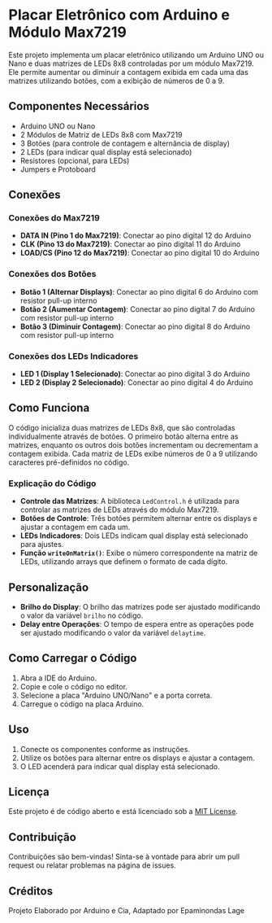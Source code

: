 # Placar Eletrônico com Arduino e Módulo Max7219

Este projeto implementa um placar eletrônico utilizando um Arduino UNO ou Nano e duas matrizes de LEDs 8x8 controladas por um módulo Max7219. Ele permite aumentar ou diminuir a contagem exibida em cada uma das matrizes utilizando botões, com a exibição de números de 0 a 9.

## Componentes Necessários

- Arduino UNO ou Nano
- 2 Módulos de Matriz de LEDs 8x8 com Max7219
- 3 Botões (para controle de contagem e alternância de display)
- 2 LEDs (para indicar qual display está selecionado)
- Resistores (opcional, para LEDs)
- Jumpers e Protoboard

## Conexões

### Conexões do Max7219

- **DATA IN (Pino 1 do Max7219)**: Conectar ao pino digital 12 do Arduino
- **CLK (Pino 13 do Max7219)**: Conectar ao pino digital 11 do Arduino
- **LOAD/CS (Pino 12 do Max7219)**: Conectar ao pino digital 10 do Arduino

### Conexões dos Botões

- **Botão 1 (Alternar Displays)**: Conectar ao pino digital 6 do Arduino com resistor pull-up interno
- **Botão 2 (Aumentar Contagem)**: Conectar ao pino digital 7 do Arduino com resistor pull-up interno
- **Botão 3 (Diminuir Contagem)**: Conectar ao pino digital 8 do Arduino com resistor pull-up interno

### Conexões dos LEDs Indicadores

- **LED 1 (Display 1 Selecionado)**: Conectar ao pino digital 3 do Arduino
- **LED 2 (Display 2 Selecionado)**: Conectar ao pino digital 4 do Arduino

## Como Funciona

O código inicializa duas matrizes de LEDs 8x8, que são controladas individualmente através de botões. O primeiro botão alterna entre as matrizes, enquanto os outros dois botões incrementam ou decrementam a contagem exibida. Cada matriz de LEDs exibe números de 0 a 9 utilizando caracteres pré-definidos no código.

### Explicação do Código

- **Controle das Matrizes**: A biblioteca `LedControl.h` é utilizada para controlar as matrizes de LEDs através do módulo Max7219.
- **Botões de Controle**: Três botões permitem alternar entre os displays e ajustar a contagem em cada um.
- **LEDs Indicadores**: Dois LEDs indicam qual display está selecionado para ajustes.
- **Função `writeOnMatrix()`**: Exibe o número correspondente na matriz de LEDs, utilizando arrays que definem o formato de cada dígito.

## Personalização

- **Brilho do Display**: O brilho das matrizes pode ser ajustado modificando o valor da variável `brilho` no código.
- **Delay entre Operações**: O tempo de espera entre as operações pode ser ajustado modificando o valor da variável `delaytime`.

## Como Carregar o Código

1. Abra a IDE do Arduino.
2. Copie e cole o código no editor.
3. Selecione a placa "Arduino UNO/Nano" e a porta correta.
4. Carregue o código na placa Arduino.

## Uso

1. Conecte os componentes conforme as instruções.
2. Utilize os botões para alternar entre os displays e ajustar a contagem.
3. O LED acenderá para indicar qual display está selecionado.

## Licença

Este projeto é de código aberto e está licenciado sob a [MIT License](LICENSE).

## Contribuição

Contribuições são bem-vindas! Sinta-se à vontade para abrir um pull request ou relatar problemas na página de issues.

## Créditos

Projeto Elaborado por Arduino e Cia, Adaptado por Epaminondas Lage
